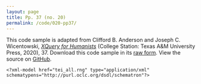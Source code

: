 ```yaml
---
layout: page
title: Pp. 37 (no. 20)
permalink: /code/020-pp37/
---
```


This code sample is adapted from Clifford B. Anderson and Joseph C. Wicentowski, 
[_XQuery for Humanists_](/) (College Station: Texas A&M University Press, 2020), 37. 
Download this code sample in its [raw form](/code/020-pp37/020-pp37.txt).
View the source on [GitHub](https://github.com/coding4humanists/xquery4humanists/blob/release/code/020-pp37/020-pp37.txt).

```xml-fragment
<?xml-model href="tei_all.rng" type="application/xml" schematypens="http://purl.oclc.org/dsdl/schematron"?>
```  
